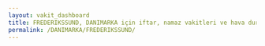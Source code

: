 ```yaml
---
layout: vakit_dashboard
title: FREDERIKSSUND, DANIMARKA için iftar, namaz vakitleri ve hava durumu - ilçe/eyalet seç
permalink: /DANIMARKA/FREDERIKSSUND/
---
```


<script type="text/javascript">
  var GLOBAL_COUNTRY = 'DANIMARKA';
  var GLOBAL_CITY = 'FREDERIKSSUND';
  var GLOBAL_STATE = '';
  var lat = 72;
  var lon = 21;
</script>
